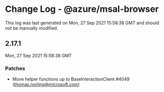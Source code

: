 # Change Log - @azure/msal-browser

This log was last generated on Mon, 27 Sep 2021 15:58:38 GMT and should not be manually modified.

<!-- Start content -->

## 2.17.1

Mon, 27 Sep 2021 15:58:38 GMT

### Patches

- Move helper functions up to BaseInteractionClient #4049 (thomas.norling@microsoft.com)
